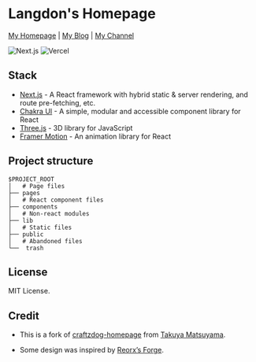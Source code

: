 # Langdon's Homepage

[My Homepage](https://langdon.one/) | [My Blog](https://blog.langdon.one/) | [My Channel](https://t.me/sapphe1r0s)

  <img src="https://img.shields.io/badge/Next.js-black?style=flat&logo=next.js&logoColor=white" alt="Next.js" /> <img src="https://img.shields.io/badge/Vercel-black?style=flat&logo=Vercel&logoColor=white" alt="Vercel" />

## Stack

- [Next.js](https://nextjs.org/) - A React framework with hybrid static & server rendering, and route pre-fetching, etc.
- [Chakra UI](https://chakra-ui.com/) - A simple, modular and accessible component library for React
- [Three.js](https://threejs.org/) - 3D library for JavaScript
- [Framer Motion](https://www.framer.com/motion/) - An animation library for React

## Project structure

```
$PROJECT_ROOT
│   # Page files
├── pages
│   # React component files
├── components
│   # Non-react modules
├── lib
│   # Static files
├── public
│   # Abandoned files
└──  trash
```

## License

MIT License.

## Credit

* This is a fork of [craftzdog-homepage](https://github.com/craftzdog/craftzdog-homepage) from [Takuya Matsuyama](https://www.craftz.dog/).

* Some design was inspired by [Reorx’s Forge](https://reorx.com/).
